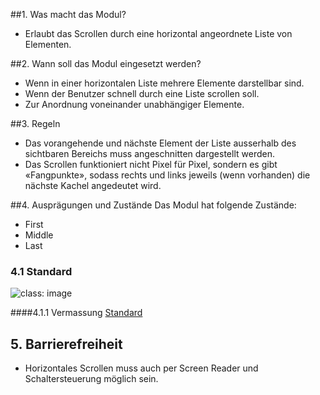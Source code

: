 ##1. Was macht das Modul?
*   Erlaubt das Scrollen durch eine horizontal angeordnete Liste von Elementen.

##2. Wann soll das Modul eingesetzt werden?
*   Wenn in einer horizontalen Liste mehrere Elemente darstellbar sind.
*   Wenn der Benutzer schnell durch eine Liste scrollen soll.
*   Zur Anordnung voneinander unabhängiger Elemente.

##3. Regeln
*   Das vorangehende und nächste Element der Liste ausserhalb des sichtbaren Bereichs muss angeschnitten dargestellt werden.
*   Das Scrollen funktioniert nicht Pixel für Pixel, sondern es gibt «Fangpunkte», sodass rechts und links jeweils (wenn vorhanden) die nächste Kachel angedeutet wird.

##4. Ausprägungen und Zustände
Das Modul hat folgende Zustände:
*   First
*   Middle
*   Last

### 4.1 Standard
![](https://raw.githubusercontent.com/sbb-design-systems/sbb-design-system/master/mobile/modules/horizontal-scrolling/images/MM08.png 'class: image')

####4.1.1 Vermassung
[Standard](https://sbb.invisionapp.com/d/main#/console/14051805/322943557/inspect)

## 5. Barrierefreiheit
* Horizontales Scrollen muss auch per Screen Reader und Schaltersteuerung möglich sein.